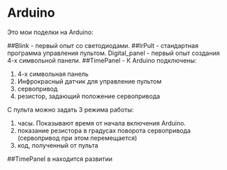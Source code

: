 # Arduino
Это мои поделки на Arduino:

##Blink - первый опыт со светодиодами.
##IrPult - стандартная программа управления пультом.
Digital_panel - первый опыт создания 4-х символьной панели.
##TimePanel - К Arduino подключены:
  1. 4-х символьная панель
  2. Инфрокрасный датчик для управление пультом
  3. сервопривод
  4. резистор, задающий положение сервопривода

С пульта можно задать 3 режима работы:
  1. часы. Показывают время от начала включения Arduino.
  2. показание резистора в градусах поворота сервопривода (сервопривод при этом перемещается)
  3. код, полученный от пульта

##TimePanel в находится развитии
